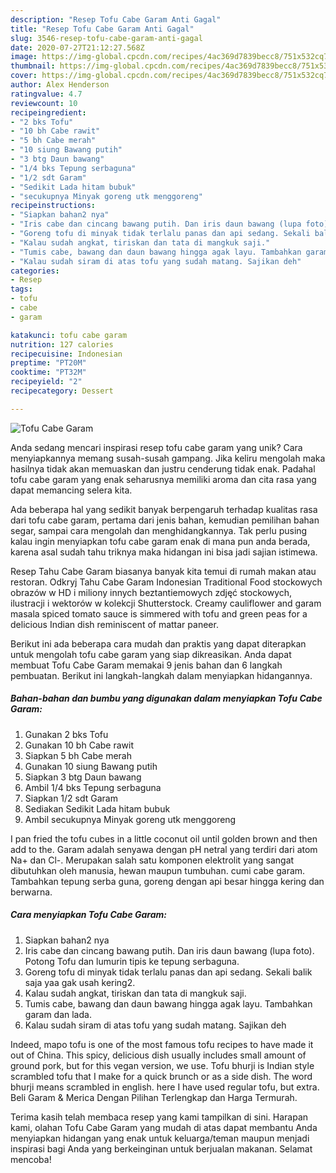 ```yaml
---
description: "Resep Tofu Cabe Garam Anti Gagal"
title: "Resep Tofu Cabe Garam Anti Gagal"
slug: 3546-resep-tofu-cabe-garam-anti-gagal
date: 2020-07-27T21:12:27.568Z
image: https://img-global.cpcdn.com/recipes/4ac369d7839becc8/751x532cq70/tofu-cabe-garam-foto-resep-utama.jpg
thumbnail: https://img-global.cpcdn.com/recipes/4ac369d7839becc8/751x532cq70/tofu-cabe-garam-foto-resep-utama.jpg
cover: https://img-global.cpcdn.com/recipes/4ac369d7839becc8/751x532cq70/tofu-cabe-garam-foto-resep-utama.jpg
author: Alex Henderson
ratingvalue: 4.7
reviewcount: 10
recipeingredient:
- "2 bks Tofu"
- "10 bh Cabe rawit"
- "5 bh Cabe merah"
- "10 siung Bawang putih"
- "3 btg Daun bawang"
- "1/4 bks Tepung serbaguna"
- "1/2 sdt Garam"
- "Sedikit Lada hitam bubuk"
- "secukupnya Minyak goreng utk menggoreng"
recipeinstructions:
- "Siapkan bahan2 nya"
- "Iris cabe dan cincang bawang putih. Dan iris daun bawang (lupa foto). Potong Tofu dan lumurin tipis ke tepung serbaguna."
- "Goreng tofu di minyak tidak terlalu panas dan api sedang. Sekali balik saja yaa gak usah kering2."
- "Kalau sudah angkat, tiriskan dan tata di mangkuk saji."
- "Tumis cabe, bawang dan daun bawang hingga agak layu. Tambahkan garam dan lada."
- "Kalau sudah siram di atas tofu yang sudah matang. Sajikan deh"
categories:
- Resep
tags:
- tofu
- cabe
- garam

katakunci: tofu cabe garam 
nutrition: 127 calories
recipecuisine: Indonesian
preptime: "PT20M"
cooktime: "PT32M"
recipeyield: "2"
recipecategory: Dessert

---
```



![Tofu Cabe Garam](https://img-global.cpcdn.com/recipes/4ac369d7839becc8/751x532cq70/tofu-cabe-garam-foto-resep-utama.jpg)

Anda sedang mencari inspirasi resep tofu cabe garam yang unik? Cara menyiapkannya memang susah-susah gampang. Jika keliru mengolah maka hasilnya tidak akan memuaskan dan justru cenderung tidak enak. Padahal tofu cabe garam yang enak seharusnya memiliki aroma dan cita rasa yang dapat memancing selera kita.

Ada beberapa hal yang sedikit banyak berpengaruh terhadap kualitas rasa dari tofu cabe garam, pertama dari jenis bahan, kemudian pemilihan bahan segar, sampai cara mengolah dan menghidangkannya. Tak perlu pusing kalau ingin menyiapkan tofu cabe garam enak di mana pun anda berada, karena asal sudah tahu triknya maka hidangan ini bisa jadi sajian istimewa.

Resep Tahu Cabe Garam biasanya banyak kita temui di rumah makan atau restoran. Odkryj Tahu Cabe Garam Indonesian Traditional Food stockowych obrazów w HD i miliony innych beztantiemowych zdjęć stockowych, ilustracji i wektorów w kolekcji Shutterstock. Creamy cauliflower and garam masala spiced tomato sauce is simmered with tofu and green peas for a delicious Indian dish reminiscent of mattar paneer.


Berikut ini ada beberapa cara mudah dan praktis yang dapat diterapkan untuk mengolah tofu cabe garam yang siap dikreasikan. Anda dapat membuat Tofu Cabe Garam memakai 9 jenis bahan dan 6 langkah pembuatan. Berikut ini langkah-langkah dalam menyiapkan hidangannya.

<!--inarticleads1-->

##### Bahan-bahan dan bumbu yang digunakan dalam menyiapkan Tofu Cabe Garam:

1. Gunakan 2 bks Tofu
1. Gunakan 10 bh Cabe rawit
1. Siapkan 5 bh Cabe merah
1. Gunakan 10 siung Bawang putih
1. Siapkan 3 btg Daun bawang
1. Ambil 1/4 bks Tepung serbaguna
1. Siapkan 1/2 sdt Garam
1. Sediakan Sedikit Lada hitam bubuk
1. Ambil secukupnya Minyak goreng utk menggoreng


I pan fried the tofu cubes in a little coconut oil until golden brown and then add to the. Garam adalah senyawa dengan pH netral yang terdiri dari atom Na+ dan Cl-. Merupakan salah satu komponen elektrolit yang sangat dibutuhkan oleh manusia, hewan maupun tumbuhan. cumi cabe garam. Tambahkan tepung serba guna, goreng dengan api besar hingga kering dan berwarna. 

<!--inarticleads2-->

##### Cara menyiapkan Tofu Cabe Garam:

1. Siapkan bahan2 nya
1. Iris cabe dan cincang bawang putih. Dan iris daun bawang (lupa foto). Potong Tofu dan lumurin tipis ke tepung serbaguna.
1. Goreng tofu di minyak tidak terlalu panas dan api sedang. Sekali balik saja yaa gak usah kering2.
1. Kalau sudah angkat, tiriskan dan tata di mangkuk saji.
1. Tumis cabe, bawang dan daun bawang hingga agak layu. Tambahkan garam dan lada.
1. Kalau sudah siram di atas tofu yang sudah matang. Sajikan deh


Indeed, mapo tofu is one of the most famous tofu recipes to have made it out of China. This spicy, delicious dish usually includes small amount of ground pork, but for this vegan version, we use. Tofu bhurji is Indian style scrambled tofu that I make for a quick brunch or as a side dish. The word bhurji means scrambled in english. here I have used regular tofu, but extra. Beli Garam &amp; Merica Dengan Pilihan Terlengkap dan Harga Termurah. 

Terima kasih telah membaca resep yang kami tampilkan di sini. Harapan kami, olahan Tofu Cabe Garam yang mudah di atas dapat membantu Anda menyiapkan hidangan yang enak untuk keluarga/teman maupun menjadi inspirasi bagi Anda yang berkeinginan untuk berjualan makanan. Selamat mencoba!
